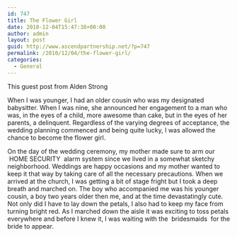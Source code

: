 ```yaml
---
id: 747
title: The Flower Girl
date: 2010-12-04T15:47:38+00:00
author: admin
layout: post
guid: http://www.ascendpartnership.net/?p=747
permalink: /2010/12/04/the-flower-girl/
categories:
  - General
---
```

This guest post from Alden Strong

When I was younger, I had an older cousin who was my designated babysitter. When I was nine, she announced her engagement to a man who was, in the eyes of a child, more awesome than cake, but in the eyes of her parents, a delinquent. Regardless of the varying degrees of acceptance, the wedding planning commenced and being quite lucky, I was allowed the chance to become the flower girl.

On the day of the wedding ceremony, my mother made sure to arm our &nbsp;HOME SECURITY&nbsp; alarm system since we lived in a somewhat sketchy neighborhood. Weddings are happy occasions and my mother wanted to keep it that way by taking care of all the necessary precautions. When we arrived at the church, I was getting a bit of stage fright but I took a deep breath and marched on. The boy who accompanied me was his younger cousin, a boy two years older then me, and at the time devastatingly cute. Not only did I have to lay down the petals, I also had to keep my face from turning bright red. As I marched down the aisle it was exciting to toss petals everywhere and before I knew it, I was waiting with the &nbsp;bridesmaids&nbsp; for the bride to appear.